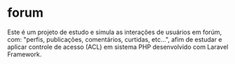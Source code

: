 # forum
Este é um projeto de estudo e simula as interações de usuários em forúm, com: "perfis, publicações, comentários, curtidas, etc...", afim de estudar e aplicar controle de acesso (ACL) em sistema PHP desenvolvido com Laravel Framework.
